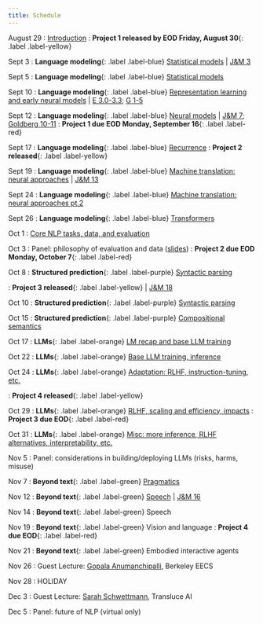 ```yaml
---
title: Schedule
---
```


August 29
: [Introduction](slides/intro.pdf)
: **Project 1 released by EOD Friday, August 30**{: .label .label-yellow}

Sept 3
: **Language modeling**{: .label .label-blue}
[Statistical models](slides/lm.pdf)
| [J&M 3](https://web.stanford.edu/~jurafsky/slp3/3.pdf)

Sept 5
: **Language modeling**{: .label .label-blue}
[Statistical models](slides/lm.pdf)

Sept 10
: **Language modeling**{: .label .label-blue}
[Representation learning and early neural models](slides/lm.pdf)
| [E 3.0-3.3](https://github.com/jacobeisenstein/gt-nlp-class/blob/master/notes/eisenstein-nlp-notes.pdf); [G 1-5](http://u.cs.biu.ac.il/~yogo/nnlp.pdf)

Sept 12
: **Language modeling**{: .label .label-blue}
[Neural models](slides/lm2.pdf)
| [J&M 7](https://web.stanford.edu/~jurafsky/slp3/7.pdf); [Goldberg 10-11](http://u.cs.biu.ac.il/~yogo/nnlp.pdf)
: **Project 1 due EOD Monday, September 16**{: .label .label-red}

Sept 17
: **Language modeling**{: .label .label-blue} 
[Recurrence](slides/lm3.pdf)
: **Project 2 released**{: .label .label-yellow}
<!-- : **New enrollments are processed**{: .label .label-yellow} -->

Sept 19
: **Language modeling**{: .label .label-blue} 
[Machine translation: neural approaches](slides/09-19-mt.pdf)
| [J&M 13](https://web.stanford.edu/~jurafsky/slp3/13.pdf)

Sept 24
: **Language modeling**{: .label .label-blue} 
[Machine translation: neural approaches pt.2](slides/mt2.pdf)

Sept 26
: **Language modeling**{: .label .label-blue} 
[Transformers](slides/9_26_mt.pdf)

Oct 1
: [Core NLP tasks, data, and evaluation](slides/nlp_tasks_data_eval.pdf)

Oct 3
: Panel: philosophy of evaluation and data ([slides](slides/tde_panel.pdf))
: **Project 2 due EOD Monday, October 7**{: .label .label-red}

Oct 8
: **Structured prediction**{: .label .label-purple} [Syntactic parsing](slides/parsing.pdf)
<!-- : **Project 2 due EOD**{: .label .label-red} -->
: **Project 3 released**{: .label .label-yellow}
| [J&M 18](https://web.stanford.edu/~jurafsky/slp3/18.pdf)

Oct 10
: **Structured prediction**{: .label .label-purple} [Syntactic parsing](slides/parsing.pdf)

Oct 15
: **Structured prediction**{: .label .label-purple} [Compositional semantics](slides/semantics.pdf)

Oct 17
: **LLMs**{: .label .label-orange} [LM recap and base LLM training](slides/base_llm_training.pdf)

Oct 22
: **LLMs**{: .label .label-orange} [Base LLM training, inference](slides/10-22-llm-training.pdf)

Oct 24
: **LLMs**{: .label .label-orange} [Adaptation: RLHF, instruction-tuning, etc.](slides/10-24-llm-adaptation.pdf)
<!-- : **Project 3 due EOD**{: .label .label-red} -->
: **Project 4 released**{: .label .label-yellow}

Oct 29
: **LLMs**{: .label .label-orange} [RLHF, scaling and efficiency, impacts](slides/10-29-llm-compute.pdf)
: **Project 3 due EOD**{: .label .label-red}

Oct 31
: **LLMs**{: .label .label-orange} [Misc: more inference, RLHF alternatives, interpretability, etc.](slides/10-31-misc-llms.pdf)

Nov 5
: Panel: considerations in building/deploying LLMs (risks, harms, misuse)

Nov 7
: **Beyond text**{: .label .label-green} [Pragmatics](slides/11-07-pragmatics.pdf)

Nov 12
: **Beyond text**{: .label .label-green} [Speech](slides/11-12-speech.pdf)
| [J&M 16](https://web.stanford.edu/~jurafsky/slp3/16.pdf)

Nov 14
: **Beyond text**{: .label .label-green} Speech
<!-- : **Project 5 released**{: .label .label-yellow} -->

Nov 19
: **Beyond text**{: .label .label-green} Vision and language
: **Project 4 due EOD**{: .label .label-red}

Nov 21
: **Beyond text**{: .label .label-green} Embodied interactive agents

Nov 26
: Guest Lecture: [Gopala Anumanchipalli](http://people.eecs.berkeley.edu/~gopala/), Berkeley EECS

Nov 28
: HOLIDAY

Dec 3
: Guest Lecture: [Sarah Schwettmann](https://www.cogconfluence.com/), Transluce AI

Dec 5
: Panel: future of NLP (virtual only)
<!-- : **Project 5 due EOD**{: .label .label-red} -->
